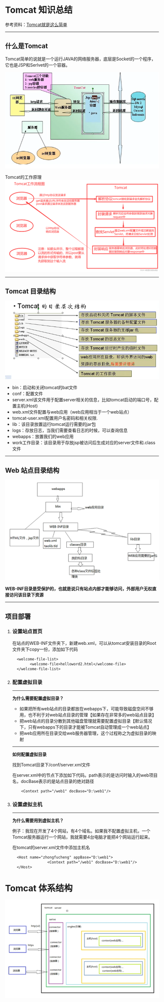 # Tomcat 知识总结
参考资料：[Tomcat就是这么简单](https://segmentfault.com/a/1190000013122831)

***
## 什么是Tomcat
Tomcat简单的说就是一个运行JAVA的网络服务器，底层是Socket的一个程序，它也是JSP和Serlvet的一个容器。

!["tomcat在网络中的位置"](tomcat-0.png)

Tomcat的工作原理
![tomcat工作原理](tomcat%E5%B7%A5%E4%BD%9C%E5%8E%9F%E7%90%86.png)

***
## Tomcat 目录结构
![tomcat目录结构](tomcat_file_structure.png)

+ bin：启动和关闭tomcat的bat文件
+ conf：配置文件
+ server.xml该文件用于配置server相关的信息，比如tomcat启动的端口号，配置主机(Host)
+ web.xml文件配置与web应用（web应用相当于一个web站点）
+ tomcat-user.xml配置用户名密码和相关权限.
+ lib：该目录放置运行tomcat运行需要的jar包
+ logs：存放日志，当我们需要查看日志的时候，可以查询信息
+ webapps：放置我们的web应用
+ work工作目录：该目录用于存放jsp被访问后生成对应的server文件和.class文件

***
## Web 站点目录结构
![web站点目录结构](website_structure.png)

**WEB-INF目录是受保护的，也就是说只有站点内部才能够访问，外部用户无权直接访问该目录下资源**

***
## 项目部署

1. ### 设置站点首页
   
   在站点的WEB-INF文件夹下，新建web.xml，可以从tomcat安装目录的Root文件夹下copy一份，添加如下代码
    ```
      <welcome-file-list>
            <welcome-file>helloword2.html</welcome-file>
      </welcome-file-list>
    ```

2. ### 配置虚拟目录
   ***
   **为什么需要配置虚拟目录？**
    + 如果把所有web站点的目录都放在webapps下，可能导致磁盘空间不够用，也不利于对web站点目录的管理【如果存在非常多的web站点目录】
    + 把web站点的目录分散到其他磁盘管理就需要配置虚拟目录【默认情况下，只有webapps下的目录才能被Tomcat自动管理成一个web站点】
    + 把web应用所在目录交给web服务器管理，这个过程称之为虚拟目录的映射

    ***
    **如何配置虚拟目录**
    
    找到Tomcat目录下/conf/server.xml文件

    在server.xml中的<Host>节点下添加如下代码。path表示的是访问时输入的web项目名，docBase表示的是站点目录的绝对路径

    ```
        <Context path="/web1" docBase="D:\web1"/>
    ```

3. ### 设置虚拟主机
    ***
    **为什么需要用到虚拟主机？**

    例子：我现在开发了4个网站，有4个域名。如果我不配置虚拟主机，一个Tomcat服务器运行一个网站，我就需要4台电脑才能把4个网站运行起来。

    在tomcat的server.xml文件中添加主机名
    ```
      <Host name="zhongfucheng" appBase="D:\web1">
                    <Context path="/web1" docBase="D:\web1"/>
      </Host>
    ```

# Tomcat 体系结构
![Tomcat体系结构](tomcat_structure.png)

